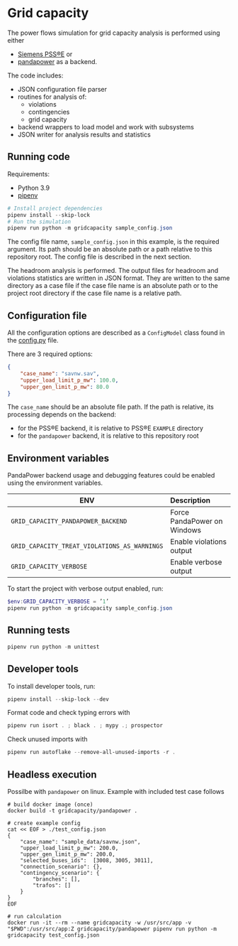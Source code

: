 # Grid capacity #

The power flows simulation for grid capacity analysis is performed using either
- [Siemens PSS®E](https://new.siemens.com/global/en/products/energy/energy-automation-and-smart-grid/pss-software/pss-e.html) or
- [pandapower](https://www.pandapower.org/)
as a backend.

The code includes:
- JSON configuration file parser
- routines for analysis of:
  - violations
  - contingencies
  - grid capacity
- backend wrappers to load model and work with subsystems
- JSON writer for analysis results and statistics

## Running code #

Requirements:

- Python 3.9
- [pipenv](https://pipenv.readthedocs.io/en/latest/)

```powershell
# Install project dependencies
pipenv install --skip-lock
# Run the simulation
pipenv run python -m gridcapacity sample_config.json
```

The config file name, `sample_config.json` in this example, is the required argument. Its path should be an absolute
path or a path relative to this repository root. The config file is described in the next section.

The headroom analysis is performed. The output files for headroom and violations statistics are written in JSON format.
They are written to the same directory as a case file if the case file name is an absolute path or to the project root
directory if the case file name is a relative path.

## Configuration file #

All the configuration options are described as a `ConfigModel` class found in the [config.py](gridcapacity/config.py)
file.

There are 3 required options:

```json
{
    "case_name": "savnw.sav",
    "upper_load_limit_p_mw": 100.0,
    "upper_gen_limit_p_mw": 80.0
}
```

The `case_name` should be an absolute file path. If the path is relative, its processing depends on the backend:
- for the PSS®E backend, it is relative to PSS®E `EXAMPLE` directory
- for the `pandapower` backend, it is relative to this repository root

## Environment variables #

PandaPower backend usage and debugging features could be enabled using the environment variables.

| ENV                                          | Description                 |
|----------------------------------------------|:----------------------------|
| `GRID_CAPACITY_PANDAPOWER_BACKEND`           | Force PandaPower on Windows |
| `GRID_CAPACITY_TREAT_VIOLATIONS_AS_WARNINGS` | Enable violations output    |
| `GRID_CAPACITY_VERBOSE`                      | Enable verbose output       |

To start the project with verbose output enabled, run:

```powershell
$env:GRID_CAPACITY_VERBOSE = ’1’
pipenv run python -m gridcapacity sample_config.json
```

## Running tests #

```powershell
pipenv run python -m unittest
```

## Developer tools #

To install developer tools, run:

```powershell
pipenv install --skip-lock --dev
```

Format code and check typing errors with

```powershell
pipenv run isort . ; black . ; mypy .; prospector
```

Check unused imports with

```powershell
pipenv run autoflake --remove-all-unused-imports -r .
```

## Headless execution

Possilbe with `pandapower` on linux. Example with included test case follows

```
# build docker image (once)
docker build -t gridcapacity/pandapower .

# create example config
cat << EOF > ./test_config.json
{
    "case_name": "sample_data/savnw.json",
    "upper_load_limit_p_mw": 200.0,
    "upper_gen_limit_p_mw": 200.0,
    "selected_buses_ids":  [3008, 3005, 3011],
    "connection_scenario": {},
    "contingency_scenario": {
        "branches": [],
        "trafos": []
    }
}
EOF

# run calculation
docker run -it --rm --name gridcapacity -w /usr/src/app -v "$PWD":/usr/src/app:Z gridcapacity/pandapower pipenv run python -m gridcapacity test_config.json
```
